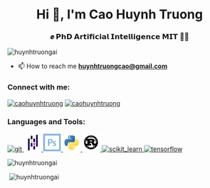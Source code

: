 <h1 align="center">Hi 👋, I'm Cao Huynh Truong</h1>
<h3 align="center">✊ 𝗣𝗵𝗗 𝗔𝗿𝘁𝗶𝗳𝗶𝗰𝗶𝗮𝗹 𝗜𝗻𝘁𝗲𝗹𝗹𝗶𝗴𝗲𝗻𝗰𝗲 𝗠𝗜𝗧 👨‍🎓</h3>

<p align="left"> <img src="https://komarev.com/ghpvc/?username=huynhtruongai&label=Profile%20views&color=009dff&style=flat-square" alt="huynhtruongai" /> </p>

- 📫 How to reach me **huynhtruongcao@gmail.com**

<h3 align="left">Connect with me:</h3>
<p align="left">
<a href="https://linkedin.com/in/caohuynhtruong" target="blank"><img align="center" src="https://raw.githubusercontent.com/rahuldkjain/github-profile-readme-generator/master/src/images/icons/Social/linked-in-alt.svg" alt="caohuynhtruong" height="30" width="40" /></a>
<a href="https://fb.com/caohuynhtruong" target="blank"><img align="center" src="https://raw.githubusercontent.com/rahuldkjain/github-profile-readme-generator/master/src/images/icons/Social/facebook.svg" alt="caohuynhtruong" height="30" width="40" /></a>
</p>

<h3 align="left">Languages and Tools:</h3>
<p align="left"> <a href="https://git-scm.com/" target="_blank" rel="noreferrer"> <img src="https://www.vectorlogo.zone/logos/git-scm/git-scm-icon.svg" alt="git" width="40" height="40"/> </a> <a href="https://pandas.pydata.org/" target="_blank" rel="noreferrer"> <img src="https://raw.githubusercontent.com/devicons/devicon/2ae2a900d2f041da66e950e4d48052658d850630/icons/pandas/pandas-original.svg" alt="pandas" width="40" height="40"/> </a> <a href="https://www.photoshop.com/en" target="_blank" rel="noreferrer"> <img src="https://raw.githubusercontent.com/devicons/devicon/master/icons/photoshop/photoshop-line.svg" alt="photoshop" width="40" height="40"/> </a> <a href="https://www.python.org" target="_blank" rel="noreferrer"> <img src="https://raw.githubusercontent.com/devicons/devicon/master/icons/python/python-original.svg" alt="python" width="40" height="40"/> </a> <a href="https://www.rust-lang.org" target="_blank" rel="noreferrer"> <img src="https://raw.githubusercontent.com/devicons/devicon/master/icons/rust/rust-plain.svg" alt="rust" width="40" height="40"/> </a> <a href="https://scikit-learn.org/" target="_blank" rel="noreferrer"> <img src="https://upload.wikimedia.org/wikipedia/commons/0/05/Scikit_learn_logo_small.svg" alt="scikit_learn" width="40" height="40"/> </a> <a href="https://www.tensorflow.org" target="_blank" rel="noreferrer"> <img src="https://www.vectorlogo.zone/logos/tensorflow/tensorflow-icon.svg" alt="tensorflow" width="40" height="40"/> </a> </p>

<p><img float = "left" src="https://github-readme-stats.vercel.app/api/top-langs?username=huynhtruongai&show_icons=true&locale=en&layout=compact" alt="huynhtruongai" /></p>

<p>&nbsp;<img align="center" float = "left" src="https://github-readme-stats.vercel.app/api?username=huynhtruongai&show_icons=true&locale=en" alt="huynhtruongai" /></p>

